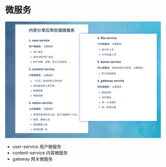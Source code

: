 # 微服务

![微服务列表](README.assets/%E5%BE%AE%E6%9C%8D%E5%8A%A1%E5%88%97%E8%A1%A8.png)

- user-service 用户微服务
- content-service 内容微服务
- gateway 网关微服务